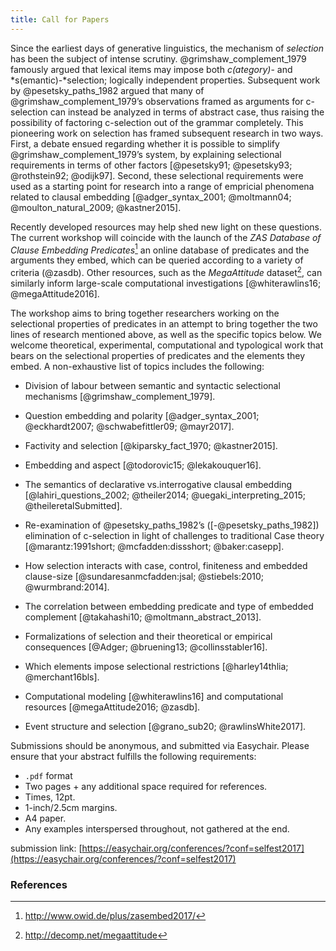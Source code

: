 ```yaml
---
title: Call for Papers
---
```



Since the earliest days of generative linguistics, the mechanism of
*selection* has been the subject of intense scrutiny.
@grimshaw_complement_1979 famously argued that lexical items may impose
both *c(ategory)*- and *s(emantic)-*selection; logically independent
properties. Subsequent work by @pesetsky_paths_1982 argued that many of
@grimshaw_complement_1979’s observations framed as arguments for
c-selection can instead be analyzed in terms of abstract case, thus
raising the possibility of factoring c-selection out of the grammar
completely. This pioneering work on selection has framed subsequent
research in two ways. First, a debate ensued regarding whether it is
possible to simplify @grimshaw_complement_1979’s system, by explaining
selectional requirements in terms of other factors
[@pesetsky91; @pesetsky93; @rothstein92; @odijk97]. Second, these
selectional requirements were used as a starting point for research into
a range of empricial phenomena related to clausal embedding
[@adger_syntax_2001; @moltmann04; @moulton_natural_2009; @kastner2015].

Recently developed resources may help shed new light on these questions.
The current workshop will coincide with the launch of the *ZAS Database
of Clause Embedding Predicates*[^1] an online database of predicates and
the arguments they embed, which can be queried according to a variety of
criteria (@zasdb). Other resources, such as the *MegaAttitude*
dataset[^2], can similarly inform large-scale computational
investigations [@whiterawlins16; @megaAttitude2016].

The workshop aims to bring together researchers working on the
selectional properties of predicates in an attempt to bring together the
two lines of research mentioned above, as well as the specific topics
below. We welcome theoretical, experimental, computational and
typological work that bears on the selectional properties of predicates
and the elements they embed. A non-exhaustive list of topics includes
the following:

-   Division of labour between semantic and syntactic selectional
    mechanisms [@grimshaw_complement_1979].
    
-   Question embedding and polarity
    [@adger_syntax_2001; @eckhardt2007; @schwabefittler09; @mayr2017].
    
-   Factivity and selection [@kiparsky_fact_1970; @kastner2015].

-   Embedding and aspect [@todorovic15; @lekakouquer16].

-   The semantics of declarative vs.interrogative clausal embedding
    [@lahiri_questions_2002; @theiler2014; @uegaki_interpreting_2015; @theileretalSubmitted].

-   Re-examination of @pesetsky_paths_1982’s ([-@pesetsky_paths_1982])
    elimination of c-selection in light of challenges to traditional
    Case theory
    [@marantz:1991short; @mcfadden:dissshort; @baker:casepp].

-   How selection interacts with case, control, finiteness and embedded
    clause-size
    [@sundaresanmcfadden:jsal; @stiebels:2010; @wurmbrand:2014].

-   The correlation between embedding predicate and type of embedded
    complement [@takahashi10; @moltmann_abstract_2013].

-   Formalizations of selection and their theoretical or empirical
    consequences [@Adger; @bruening13; @collinsstabler16].

-   Which elements impose selectional restrictions
    [@harley14thlia; @merchant16bls].

-   Computational modeling [@whiterawlins16] and computational resources
    [@megaAttitude2016; @zasdb].

-   Event structure and selection [@grano_sub20; @rawlinsWhite2017].

Submissions should be anonymous, and submitted via Easychair. Please ensure that your abstract fulfills the following requirements:

- `.pdf` format
- Two pages + any additional space required for references.
- Times, 12pt.
- 1-inch/2.5cm margins.
- A4 paper.
- Any examples interspersed throughout, not gathered at the end.

submission link: [https://easychair.org/conferences/?conf=selfest2017](https://easychair.org/conferences/?conf=selfest2017)

### References

[^1]: <http://www.owid.de/plus/zasembed2017/>

[^2]: <http://decomp.net/megaattitude>
